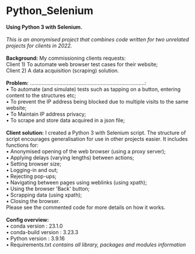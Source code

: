 # Python_Selenium
<b>Using Python 3 with Selenium.</b><br>
<br>
<i>This is an anonymised project that combines code written for two unrelated projects for clients in 2022.</i><br>
<br>
<b>Background:</b> My commissioning clients requests:  
Client 1) To automate web browser test cases for their website; <br>
Client 2) A data acquisition (scraping) solution. <br>
<br>
<b>Problem:</b> ..............................................................................:<br>
• To automate (and simulate) tests such as tapping on a button, entering content to the structures etc;<br>
• To prevent the IP address being blocked due to multiple visits to the same website;<br>
• To Maintain IP address privacy;<br>
• To scrape and store data acquired in a json file;<br>
<br>
<b>Client solution:</b> I created a Python 3 with Selenium script. The structure of script encourages generalisation for use in other projects easier. It includes functions for: <br>
• Anonymised opening of the web browser (using a proxy server);<br>
• Applying delays (varying lengths) between actions;<br>
• Setting browser size;<br>
• Logging-in and out;<br>
• Rejecting pop-ups;<br>
• Navigating between pages using weblinks (using xpath);<br>
• Using the browser 'Back' button;<br>
• Scrapping data (using xpath);<br>
• Closing the browser.<br>
Please see the commented code for more details on how it works.<br>
<br>
<b>Config overview:</b><br>
• conda version : 23.1.0<br>
• conda-build version : 3.23.3<br>
• Python version : 3.9.16 <br>
• Requirements.txt <i>contains all library, packages and modules information</i>



